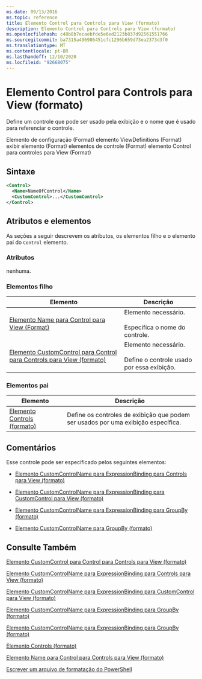 ```yaml
---
ms.date: 09/13/2016
ms.topic: reference
title: Elemento Control para Controls para View (formato)
description: Elemento Control para Controls para View (formato)
ms.openlocfilehash: c48b8b7ecaebfde5e6ed2123b837d92561551766
ms.sourcegitcommit: ba7315a496986451cfc1296b659d73ea2373d3f0
ms.translationtype: MT
ms.contentlocale: pt-BR
ms.lasthandoff: 12/10/2020
ms.locfileid: "92668075"
---
```

# <a name="control-element-for-controls-for-view--format"></a>Elemento Control para Controls para View (formato)

Define um controle que pode ser usado pela exibição e o nome que é usado para referenciar o controle.

Elemento de configuração (Format) elemento ViewDefinitions (Format) exibir elemento (Format) elementos de controle (Format) elemento Control para controles para View (Format)

## <a name="syntax"></a>Sintaxe

```xml
<Control>
  <Name>NameOfControl</Name>
  <CustomControl>...</CustomControl>
</Control>
```

## <a name="attributes-and-elements"></a>Atributos e elementos

As seções a seguir descrevem os atributos, os elementos filho e o elemento pai do `Control` elemento.

### <a name="attributes"></a>Atributos

nenhuma.

### <a name="child-elements"></a>Elementos filho

|Elemento|Descrição|
|-------------|-----------------|
|[Elemento Name para Control para View (Format)](./name-element-for-control-for-controls-for-view-format.md)|Elemento necessário.<br /><br /> Especifica o nome do controle.|
|[Elemento CustomControl para Control para Controls para View (formato)](./customcontrol-element-for-control-for-controls-for-view-format.md)|Elemento necessário.<br /><br /> Define o controle usado por essa exibição.|

### <a name="parent-elements"></a>Elementos pai

|Elemento|Descrição|
|-------------|-----------------|
|[Elemento Controls (formato)](./controls-element-for-view-format.md)|Define os controles de exibição que podem ser usados por uma exibição específica.|

## <a name="remarks"></a>Comentários

Esse controle pode ser especificado pelos seguintes elementos:

- [Elemento CustomControlName para ExpressionBinding para Controls para View (formato)](./customcontrolname-element-for-expressionbinding-for-controls-for-view-format.md)

- [Elemento CustomControlName para ExpressionBinding para CustomControl para View (formato)](./customcontrolname-element-for-expressionbinding-for-customcontrol-for-view-format.md)

- [Elemento CustomControlName para ExpressionBinding para GroupBy (formato)](./customcontrolname-element-for-expressionbinding-for-groupby-format.md)

- [Elemento CustomControlName para GroupBy (formato)](./customcontrolname-element-for-groupby-format.md)

## <a name="see-also"></a>Consulte Também

[Elemento CustomControl para Control para Controls para View (formato)](./customcontrol-element-for-control-for-controls-for-view-format.md)

[Elemento CustomControlName para ExpressionBinding para Controls para View (formato)](./customcontrolname-element-for-expressionbinding-for-controls-for-view-format.md)

[Elemento CustomControlName para ExpressionBinding para CustomControl para View (formato)](./customcontrolname-element-for-expressionbinding-for-customcontrol-for-view-format.md)

[Elemento CustomControlName para ExpressionBinding para GroupBy (formato)](./customcontrolname-element-for-expressionbinding-for-groupby-format.md)

[Elemento CustomControlName para ExpressionBinding para GroupBy (formato)](./customcontrolname-element-for-expressionbinding-for-groupby-format.md)

[Elemento Controls (formato)](./controls-element-for-view-format.md)

[Elemento Name para Control para Controls para View (formato)](./name-element-for-control-for-controls-for-view-format.md)

[Escrever um arquivo de formatação do PowerShell](./writing-a-powershell-formatting-file.md)
